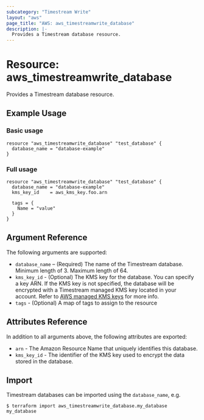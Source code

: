 ```yaml
---
subcategory: "Timestream Write"
layout: "aws"
page_title: "AWS: aws_timestreamwrite_database"
description: |-
  Provides a Timestream database resource.
---
```


# Resource: aws_timestreamwrite_database

Provides a Timestream database resource.

## Example Usage

### Basic usage

```hcl
resource "aws_timestreamwrite_database" "test_database" {
  database_name = "database-example"
}
```

### Full usage

```hcl
resource "aws_timestreamwrite_database" "test_database" {
  database_name = "database-example"
  kms_key_id    = aws_kms_key.foo.arn

  tags = {
    Name = "value"
  }
}
```

## Argument Reference

The following arguments are supported:

* `database_name` – (Required) The name of the Timestream database. Minimum length of 3. Maximum length of 64.
* `kms_key_id` - (Optional) The KMS key for the database. You can specify a key ARN.
    If the KMS key is not specified, the database will be encrypted with a Timestream managed KMS key located in your account. Refer to [AWS managed KMS keys](https://docs.aws.amazon.com/kms/latest/developerguide/concepts.html#aws-managed-cmk) for more info.
* `tags` - (Optional) A map of tags to assign to the resource


## Attributes Reference

In addition to all arguments above, the following attributes are exported:

* `arn` - The Amazon Resource Name that uniquely identifies this database.
* `kms_key_id` - The identifier of the KMS key used to encrypt the data stored in the database.

## Import

Timestream databases can be imported using the `database_name`, e.g.

```
$ terraform import aws_timestreamwrite_database.my_database my_database
```

